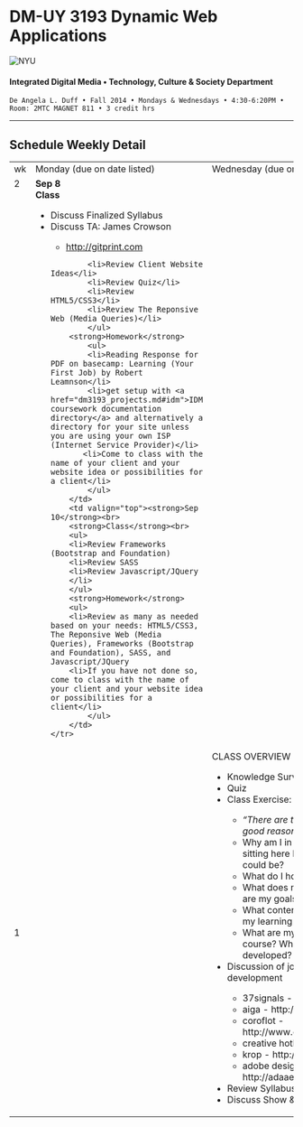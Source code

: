 # DM-UY 3193 Dynamic Web Applications

![NYU](http://ws2.polishedsolid.com/de/nyu_soe_logo.png)
#### Integrated Digital Media • Technology, Culture & Society Department

    De Angela L. Duff • Fall 2014 • Mondays & Wednesdays • 4:30-6:20PM • Room: 2MTC MAGNET 811 • 3 credit hrs

---

## Schedule Weekly Detail

<table>
<tr>
<td>wk</td>
<td>Monday (due on date listed)</td>
<td>Wednesday (due on date listed)</td>
</tr>
<!-- second week -->
    <tr>
        <td valign="top">2</td>
        <td valign="top"><strong>Sep 8</strong><br>
        <strong>Class</strong><br>
            <ul>
            <li>Discuss Finalized Syllabus</li>
            <li>Discuss TA: James Crowson</li>
            <ul>
            <li><a href="http://gitprint.com" target="_blank">http://gitprint.com</a></li>
            </ul>

            <li>Review Client Website Ideas</li>
            <li>Review Quiz</li>
            <li>Review HTML5/CSS3</li>
            <li>Review The Reponsive Web (Media Queries)</li>
            </ul>
        <strong>Homework</strong>
            <ul>  
            <li>Reading Response for PDF on basecamp: Learning (Your First Job) by Robert Leamnson</li>
            <li>get setup with <a href="dm3193_projects.md#idm">IDM coursework documentation directory</a> and alternatively a directory for your site unless you are using your own ISP (Internet Service Provider)</li>
           <li>Come to class with the name of your client and your website idea or possibilities for a client</li>
            </ul>
        </td>
        <td valign="top"><strong>Sep 10</strong><br>
        <strong>Class</strong><br>
        <ul>
        <li>Review Frameworks (Bootstrap and Foundation)
        <li>Review SASS
        <li>Review Javascript/JQuery
        </li>
        </ul>
        <strong>Homework</strong>
        <ul>
        <li>Review as many as needed based on your needs: HTML5/CSS3, The Reponsive Web (Media Queries), Frameworks (Bootstrap and Foundation), SASS, and Javascript/JQuery
        <li>If you have not done so, come to class with the name of your client and your website idea or possibilities for a client</li>
            </ul>
        </td>
    </tr>
<!-- first week -->
<tr>
<td>1</td>
<td></td>
<td valign="top">CLASS OVERVIEW &amp; IDEATION 
<ul>
<li>Knowledge Survey</li>
<li>Quiz</li>
<li>Class Exercise: Your Learning Goals</li>
<ul>
    <li><i>“There are two reasons for doing anything. A good reason and the real reason.”</i> –J.P. Morgan
    <li>Why am I in this class? Why have I chosen to be sitting here NOW? Is there some better place I could be?</li>
    <li>What do I hope I will learn?</li> 
    <li>What does my presence here mean to me? What are my goals?</li>
    <li>What content do I think will help me accomplish my learning goals?</li>
    <li>What are my existing skill sets as it relates to this course? What websites have you designed &amp; developed?</li>
    </ul>
<li>Discussion of job boards for web design and development</li>
    <ul>
    <li>37signals - http://jobs.37signals.com</li>
    <li>aiga - http://designjobs.aiga.org</li>
    <li>coroflot - http://www.coroflot.com/public/jobs_browse.asp</li>
    <li>creative hotlist - http://www.creativehotlist.com</li>
    <li>krop - http://www.krop.com</li>
    <li>adobe design achievement awards - http://adaaentry.com</li>
    </ul>
<li>Review Syllabus</li>
<li>Discuss Show &amp; Tells</li>
</ul></td>
</tr>

</table>
